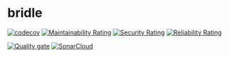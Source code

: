 # bridle

[![codecov](https://codecov.io/gh/AntonovDmitriy/bridle/branch/develop/graph/badge.svg?token=FJPM0PCAQX)](https://codecov.io/gh/AntonovDmitriy/bridle) 
[![Maintainability Rating](https://sonarcloud.io/api/project_badges/measure?project=AntonovDmitriy_bridle&metric=sqale_rating)](https://sonarcloud.io/dashboard?id=AntonovDmitriy_bridle) [![Security Rating](https://sonarcloud.io/api/project_badges/measure?project=AntonovDmitriy_bridle&metric=security_rating)](https://sonarcloud.io/dashboard?id=AntonovDmitriy_bridle) [![Reliability Rating](https://sonarcloud.io/api/project_badges/measure?project=AntonovDmitriy_bridle&metric=reliability_rating)](https://sonarcloud.io/dashboard?id=AntonovDmitriy_bridle)

[![Quality gate](https://sonarcloud.io/api/project_badges/quality_gate?project=AntonovDmitriy_bridle)](https://sonarcloud.io/dashboard?id=AntonovDmitriy_bridle)
[![SonarCloud](https://sonarcloud.io/images/project_badges/sonarcloud-black.svg)](https://sonarcloud.io/dashboard?id=AntonovDmitriy_bridle)
